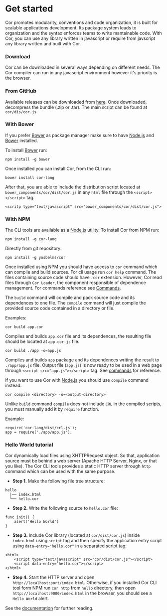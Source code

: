 # Get started

Cor promotes modularity, conventions and code organization, it is built for scalable applications development. Its package system leads to organization and the syntax enforces teams to write mantainable code. With Cor, you can use any library written in javascript or require from javscript any library written and built with Cor.

### Download

Cor can be downloaded in several ways depending on different needs. The Cor compiler can run in any javascript environment however it's priority is the browser.

### From GitHub

Available releases can be downloaded from [here](https://github.com/yosbelms/cor/releases). Once downloaded, decompress the bundle (.zip or .tar). The main script can be found at `cor/dis/cor.js`

### With Bower
If you prefer [Bower](http://bower.io) as package manager make sure to have [Node.js](http://nodejs.org) and [Bower](http://bower.io) installed.

To install [Bower](http://bower.io) run:

```
npm install -g bower
```

Once installed you can install Cor, from the CLI run:

```
bower install cor-lang
```

After that, you are able to include the distribution script located at `bower_components/cor/dist/cor.js` in any `html` file through the `<script></script>` tag.
```
<scritp type="text/javascript" src="bower_components/cor/dist/cor.js">
```


### With NPM

The CLI tools are available as a [Node.js](http://nodejs.org) utility. To install Cor from NPM run:

```
npm install -g cor-lang
```

Directly from git repository:

```
npm install -g yosbelms/cor
```

Once installed using NPM you should have access to `cor` command which can compile and build sources. For cli usage run `cor help` command. The files containing source code should have `.cor` extension. However, Cor read files through `Cor Loader`, the component responsible of dependence management. For commands reference see [Commands](documentation.html#commands).

The `build` command will compile and pack source code and its dependences to one file. The `compile` command will just compile the provided source code contained in a directory or file.

Examples:

```
cor build app.cor
```
Compiles and builds `app.cor` file and its dependences, the resulting file should be located at `app.cor.js` file.

```
cor build ./app -o=app.js
```
Compiles and builds `app` package and its dependences writing the result to `./app/app.js` file. Output file (`app.js`) is now ready to be used in a web page through `<srcipt src="app.js"></script>` tag. See [commands](documentation.html#commands) for reference.

If you want to use Cor with [Node.js](http://nodejs.org) you should use `compile` command instead.
```
cor compile <directory> -o=<output-directory>
```
Unlike `build` command `compile` does not include `CRL` in the compiled scripts, you must manually add it by `require` function.

Example:
```
require('cor-lang/dist/crl.js');
app = require('./app/app.js');
```


### Hello World tutorial

Cor dynamically load files using XHTTPRequest object. So that, application source must be behind a web server (Apache HTTP Server, Nginx, or that you like). The Cor CLI tools provides a static HTTP server through `http` command which can be used with the same purpose.

* **Step 1.** Make the following file tree structure:
```
hello
  |── index.html
  └── hello.cor
```

* **Step 2.** Write the following source to `hello.cor` file:
```
func init() {
    alert('Hello World')
}
```

* **Step 3.** Include Cor library (located at `cor/dist/cor.js`) inside `index.html` using `script` tag and then specify the application entry script using `data-entry="hello.cor"` in a separated script tag:
```
<html>
    <script type="text/javascript" src="cor/dist/cor.js"></script>
    <script data-entry="hello.cor"></script>
</html>
```

* **Step 4.** Start the HTTP server and open `http://localhost:port/index.html`. Otherwise, if you installed Cor CLI tool form NPM run `cor http` from `hello` directory, then open `http://localhost:9000/index.html` in the browser, you should see a `Hello World` alert.

See the [documentation](documentation.html) for further reading.
